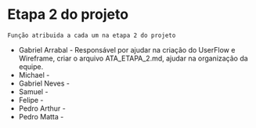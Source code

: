 # Etapa 2 do projeto
 `Função atribuida a cada um na etapa 2 do projeto`  <br>
* Gabriel Arrabal - Responsável por ajudar na criação do UserFlow e Wireframe, criar o arquivo ATA_ETAPA_2.md, ajudar na organização da equipe.
* Michael -
* Gabriel Neves -
* Samuel -
* Felipe -
* Pedro Arthur -
* Pedro Matta - 
